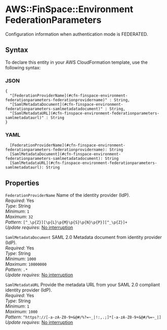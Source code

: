 # AWS::FinSpace::Environment FederationParameters<a name="aws-properties-finspace-environment-federationparameters"></a>

Configuration information when authentication mode is FEDERATED\.

## Syntax<a name="aws-properties-finspace-environment-federationparameters-syntax"></a>

To declare this entity in your AWS CloudFormation template, use the following syntax:

### JSON<a name="aws-properties-finspace-environment-federationparameters-syntax.json"></a>

```
{
  "[FederationProviderName](#cfn-finspace-environment-federationparameters-federationprovidername)" : String,
  "[SamlMetadataDocument](#cfn-finspace-environment-federationparameters-samlmetadatadocument)" : String,
  "[SamlMetadataURL](#cfn-finspace-environment-federationparameters-samlmetadataurl)" : String
}
```

### YAML<a name="aws-properties-finspace-environment-federationparameters-syntax.yaml"></a>

```
  [FederationProviderName](#cfn-finspace-environment-federationparameters-federationprovidername): String
  [SamlMetadataDocument](#cfn-finspace-environment-federationparameters-samlmetadatadocument): String
  [SamlMetadataURL](#cfn-finspace-environment-federationparameters-samlmetadataurl): String
```

## Properties<a name="aws-properties-finspace-environment-federationparameters-properties"></a>

`FederationProviderName`  <a name="cfn-finspace-environment-federationparameters-federationprovidername"></a>
Name of the identity provider \(IdP\)\.  
*Required*: Yes  
*Type*: String  
*Minimum*: `1`  
*Maximum*: `32`  
*Pattern*: `[^_\p{Z}][\p{L}\p{M}\p{S}\p{N}\p{P}][^_\p{Z}]+`  
*Update requires*: [No interruption](https://docs.aws.amazon.com/AWSCloudFormation/latest/UserGuide/using-cfn-updating-stacks-update-behaviors.html#update-no-interrupt)

`SamlMetadataDocument`  <a name="cfn-finspace-environment-federationparameters-samlmetadatadocument"></a>
SAML 2\.0 Metadata document from identity provider \(IdP\)\.  
*Required*: Yes  
*Type*: String  
*Minimum*: `1000`  
*Maximum*: `10000000`  
*Pattern*: `.*`  
*Update requires*: [No interruption](https://docs.aws.amazon.com/AWSCloudFormation/latest/UserGuide/using-cfn-updating-stacks-update-behaviors.html#update-no-interrupt)

`SamlMetadataURL`  <a name="cfn-finspace-environment-federationparameters-samlmetadataurl"></a>
Provide the metadata URL from your SAML 2\.0 compliant identity provider \(IdP\)\.  
*Required*: Yes  
*Type*: String  
*Minimum*: `1`  
*Maximum*: `1000`  
*Pattern*: `^https?://[-a-zA-Z0-9+&@#/%?=~_|!:,.;]*[-a-zA-Z0-9+&@#/%=~_|]`  
*Update requires*: [No interruption](https://docs.aws.amazon.com/AWSCloudFormation/latest/UserGuide/using-cfn-updating-stacks-update-behaviors.html#update-no-interrupt)